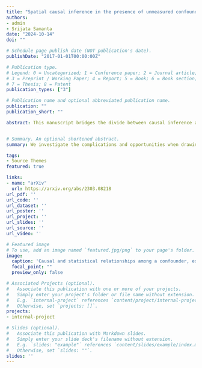 ```yaml
---
title: "Spatial causal inference in the presence of unmeasured confounding and interference"
authors:
- admin
- Srijata Samanta
date: "2024-10-14"
doi: ""

# Schedule page publish date (NOT publication's date).
publishDate: "2017-01-01T00:00:00Z"

# Publication type.
# Legend: 0 = Uncategorized; 1 = Conference paper; 2 = Journal article;
# 3 = Preprint / Working Paper; 4 = Report; 5 = Book; 6 = Book section;
# 7 = Thesis; 8 = Patent
publication_types: ["3"]

# Publication name and optional abbreviated publication name.
publication: ""
publication_short: ""

abstract: This manuscript bridges the divide between causal inference and spatial statistics, presenting novel insights for causal inference in spatial data analysis, and establishing how tools from spatial statistics can be used to draw causal inferences. We introduce spatial causal graphs to highlight that spatial confounding and interference can be entangled, in that investigating the presence of one can lead to wrongful conclusions in the presence of the other. Moreover, we show that spatial dependence in the exposure variable can render standard analyses invalid, which can lead to erroneous conclusions. To remedy these issues, we propose a Bayesian parametric approach based on tools commonly-used in spatial statistics. This approach simultaneously accounts for interference and mitigates bias resulting from local and neighborhood unmeasured spatial confounding. From a Bayesian perspective, we show that incorporating an exposure model is necessary, and we theoretically prove that all model parameters are identifiable, even in the presence of unmeasured confounding. To illustrate the approach's effectiveness, we provide results from a simulation study and a case study involving the impact of sulfur dioxide emissions from power plants on cardiovascular mortality.


# Summary. An optional shortened abstract.
summary: We investigate the complications and opportunities when drawing causal inference from spatial observational data. We introduce causal diagrams that allow us to investigate the impact of spatial confounders, interference, and the inherent spatial structure in the exposure variable, and we illustrate that causal inference with spatial data has crucial differences to counterparts with independent observations. We then propose an approach that mitigates bias from unmeasured spatial confounding and incorporates interference within one framework.

tags:
- Source Themes
featured: true

links:
- name: "arXiv"
  url: https://arxiv.org/abs/2303.08218
url_pdf: ''
url_code: ''
url_dataset: ''
url_poster: ''
url_project: ''
url_slides: ''
url_source: ''
url_video: ''

# Featured image
# To use, add an image named `featured.jpg/png` to your page's folder. 
image:
  caption: 'Causal and statistical relationships among a confounder, exposure, and outcome.'
  focal_point: ""
  preview_only: false

# Associated Projects (optional).
#   Associate this publication with one or more of your projects.
#   Simply enter your project's folder or file name without extension.
#   E.g. `internal-project` references `content/project/internal-project/index.md`.
#   Otherwise, set `projects: []`.
projects:
- internal-project

# Slides (optional).
#   Associate this publication with Markdown slides.
#   Simply enter your slide deck's filename without extension.
#   E.g. `slides: "example"` references `content/slides/example/index.md`.
#   Otherwise, set `slides: ""`.
slides: ''
---
```


